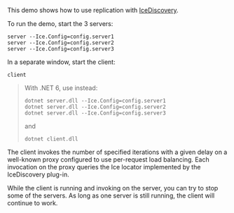 This demo shows how to use replication with [IceDiscovery][1].

To run the demo, start the 3 servers:
```
server --Ice.Config=config.server1
server --Ice.Config=config.server2
server --Ice.Config=config.server3
```

In a separate window, start the client:
```
client
```

> With .NET 6, use instead:
> ```
> dotnet server.dll --Ice.Config=config.server1
> dotnet server.dll --Ice.Config=config.server2
> dotnet server.dll --Ice.Config=config.server3
> ```
> and
> ```
> dotnet client.dll
> ```

The client invokes the number of specified iterations with a given
delay on a well-known proxy configured to use per-request load
balancing. Each invocation on the proxy queries the Ice locator
implemented by the IceDiscovery plug-in.

While the client is running and invoking on the server, you can try to
stop some of the servers. As long as one server is still running, the
client will continue to work.

[1]: https://doc.zeroc.com/ice/3.7/ice-plugins/icediscovery
